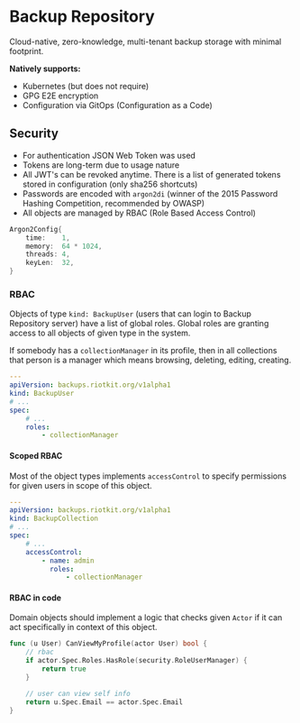 Backup Repository
=================

Cloud-native, zero-knowledge, multi-tenant backup storage with minimal footprint.

**Natively supports:**
- Kubernetes (but does not require)
- GPG E2E encryption
- Configuration via GitOps (Configuration as a Code)


Security
--------

- For authentication JSON Web Token was used
- Tokens are long-term due to usage nature
- All JWT's can be revoked anytime. There is a list of generated tokens stored in configuration (only sha256 shortcuts)
- Passwords are encoded with `argon2di` (winner of the 2015 Password Hashing Competition, recommended by OWASP)
- All objects are managed by RBAC (Role Based Access Control)

```go
Argon2Config{
    time:    1,
    memory:  64 * 1024,
    threads: 4,
    keyLen:  32,
}
```

### RBAC

Objects of type `kind: BackupUser` (users that can login to Backup Repository server) have a list of global roles.
Global roles are granting access to all objects of given type in the system.

If somebody has a `collectionManager` in its profile, then in all collections that person is a manager which means browsing, deleting, editing, creating.

```yaml
---
apiVersion: backups.riotkit.org/v1alpha1
kind: BackupUser
# ...
spec:
    # ...
    roles:
        - collectionManager
```

#### Scoped RBAC

Most of the object types implements `accessControl` to specify permissions for given users in scope of this object.

```yaml
---
apiVersion: backups.riotkit.org/v1alpha1
kind: BackupCollection
# ...
spec:
    # ...
    accessControl:
        - name: admin
          roles:
              - collectionManager
```

#### RBAC in code

Domain objects should implement a logic that checks given `Actor` if it can act specifically in context of this object.

```go
func (u User) CanViewMyProfile(actor User) bool {
	// rbac
	if actor.Spec.Roles.HasRole(security.RoleUserManager) {
		return true
	}

	// user can view self info
	return u.Spec.Email == actor.Spec.Email
}
```
